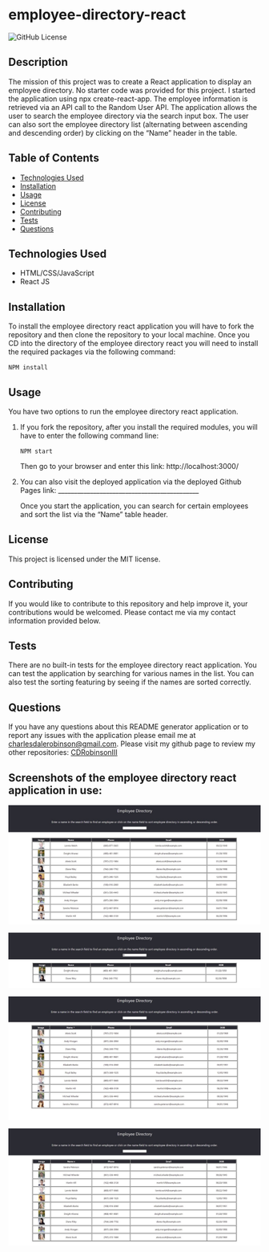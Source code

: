 # employee-directory-react
![GitHub License](https://img.shields.io/badge/License-MIT-blue) 

## Description 
The mission of this project was to create a React application to display an employee directory. No starter code was provided for this project. I started the application using npx create-react-app. The employee information is retrieved via an API call to the Random User API.  The application allows the user to search the employee directory via the search input box. The user can also sort the employee directory list (alternating between ascending and descending order) by clicking on the “Name” header in the table. 

## Table of Contents
* [Technologies Used](#technologies-used)
* [Installation](#installation)
* [Usage](#usage)
* [License](#license)
* [Contributing](#contributing)
* [Tests](#tests)
* [Questions](#questions)


## Technologies Used
<ul>
   <li>HTML/CSS/JavaScript</li> 
   <li>React JS</li>
</ul>

## Installation
To install the employee directory react application you will have to fork the repository and then clone the repository to your local machine. Once you CD into the directory of the employee directory react you will need to install the required packages via the following command: 

```
NPM install
```

## Usage 

You have two options to run the employee directory react application. 
<ol>
   <li>If you fork the repository, after you install the required modules, you will have to enter the following command line: 

   ```   
   NPM start
   ```
   
   Then go to your browser and enter this link: http://localhost:3000/</li> 
   <li>You can also visit the deployed application via the deployed Github Pages link: ____________________________________________
   <p></p>
    Once you start the application, you can search for certain employees and sort the list via the “Name” table header. 
   </li>
</ol>

## License
This project is licensed under the MIT license.

## Contributing
If you would like to contribute to this repository and help improve it, your contributions would be welcomed. Please contact me via my contact information provided below. 

## Tests
There are no built-in tests for the employee directory react application. You can test the application by searching for various names in the list. You can also test the sorting featuring by seeing if the names are sorted correctly. 

## Questions
If you have any questions about this README generator application or to report any issues with the application please email me at charlesdalerobinson@gmail.com.
Please visit my github page to review my other repositories: [CDRobinsonIII](https://github.com/CDRobinsonIII)

## Screenshots of the employee directory react application in use:

![Here is a screenshot of the index page of the employee directory react application.](/public/images/screen-shot-01.jpg)

![Here is a screenshot of the search input function of the employee directory react application.](/public/images/screen-shot-02.jpg)

![Here is a screenshot of the ascending sort by name function of the employee directory react application.](/public/images/screen-shot-03.jpg)

![Here is a screenshot of the descending sort by name function of the employee directory react application.](/public/images/screen-shot-04.jpg)
